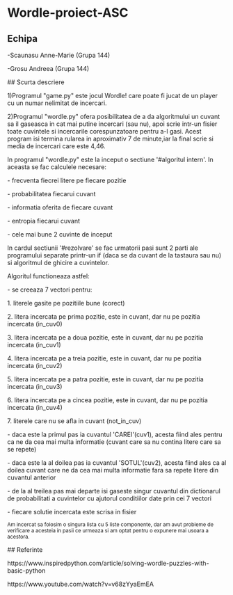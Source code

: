 # Wordle-proiect-ASC
## Echipa
  <p>-Scaunasu Anne-Marie (Grupa 144)</p>
  <p>-Grosu Andreea (Grupa 144)</p>
## Scurta descriere
  <p>1)Programul "game.py" este jocul Wordle! care poate fi jucat de un player cu un numar nelimitat de incercari.</p>
  <p>2)Programul "wordle.py" ofera posibilitatea de a da algoritmului un cuvant sa il gaseasca in cat mai putine incercari (sau nu), apoi scrie intr-un fisier toate cuvintele si incercarile corespunzatoare pentru a-l gasi. Acest program isi termina rularea in aproximativ 7 de minute,iar la final scrie si media de incercari care este 4,46.</p>
  <p>In programul "wordle.py" este la inceput o sectiune '#algoritul intern'. In aceasta se fac calculele necesare:</p>
  <p>- frecventa fiecrei litere pe fiecare pozitie</p>
  <p>- probabilitatea fiecarui cuvant</p>
  <p>- informatia oferita de fiecare cuvant</p>
  <p>- entropia fiecarui cuvant</p>
  <p>- cele mai bune 2 cuvinte de inceput</p>
  <p>In cardul sectiunii '#rezolvare' se fac urmatorii pasi sunt 2 parti ale programului separate printr-un if (daca se da cuvant de la tastaura sau nu) si algoritmul de ghicire a cuvintelor.</p>
  <p>Algoritul functioneaza astfel:</p>
  <p>- se creeaza 7 vectori pentru:</p>
  <p>  1. literele gasite pe pozitiile bune (corect)</p>
  <p>  2. litera incercata pe prima pozitie, este in cuvant, dar nu pe pozitia incercata (in_cuv0)</p>
  <p>  3. litera incercata pe a doua pozitie, este in cuvant, dar nu pe pozitia incercata (in_cuv1)</p>
  <p>  4. litera incercata pe a treia pozitie, este in cuvant, dar nu pe pozitia incercata (in_cuv2)</p>
  <p>  5. litera incercata pe a patra pozitie, este in cuvant, dar nu pe pozitia incercata (in_cuv3)</p>
  <p>  6. litera incercata pe a cincea pozitie, este in cuvant, dar nu pe pozitia incercata (in_cuv4)</p>
  <p>  7. literele care nu se afla in cuvant (not_in_cuv)</p>
  <p>- daca este la primul pas ia cuvantul 'CAREI'(cuv1), acesta fiind ales pentru ca ne da cea mai multa informatie (cuvant care sa nu contina litere care sa se repete)</p>
  <p>- daca este la al doilea pas ia cuvantul 'SOTUL'(cuv2), acesta fiind ales ca al doilea cuvant care ne da cea mai multa informatie fara sa repete litere din cuvantul anterior</p>
  <p>- de la al treilea pas mai departe isi gaseste singur cuvantul din dictionarul de probabilitati a cuvintelor cu ajutorul conditiilor date prin cei 7 vectori</p>
  <p>- fiecare solutie incercata este scrisa in fisier</p>
  <p><sub>Am incercat sa folosim o singura lista cu 5 liste componente, dar am avut probleme de verificare a acesteia in pasii ce urmeaza si am optat pentru o expunere mai usoara a acestora.</sub></p>
## Referinte
  <p>https://www.inspiredpython.com/article/solving-wordle-puzzles-with-basic-python</p>
  <p>https://www.youtube.com/watch?v=v68zYyaEmEA</p>
